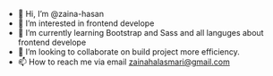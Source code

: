 - 👋 Hi, I’m @zaina-hasan
- 👀 I’m interested in frontend develope
- 🌱 I’m currently learning Bootstrap and Sass and all languges about frontend develope
- 💞️ I’m looking to collaborate on build project more efficiency.
- 📫 How to reach me via email zainahalasmari@gmail.com

